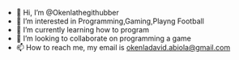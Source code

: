 - 👋 Hi, I’m @Okenlathegithubber
- 👀 I’m interested in Programming,Gaming,Playng Football
- 🌱 I’m currently learning how to program
- 💞️ I’m looking to collaborate on programming a game
- 📫 How to reach me, my email is okenladavid.abiola@gmail.com

<!---
Okenlathegithubber/Okenlathegithubber is a ✨ special ✨ repository because its `README.md` (this file) appears on your GitHub profile.
You can click the Preview link to take a look at your changes.
--->
